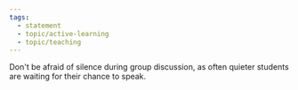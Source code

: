 ```yaml
---
tags:
  - statement
  - topic/active-learning
  - topic/teaching
---
```

Don't be afraid of silence during group discussion, as often quieter students are waiting for their chance to speak.